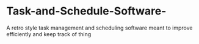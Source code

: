 # Task-and-Schedule-Software-
A  retro style task management and scheduling software meant to improve efficiently and keep track of thing
